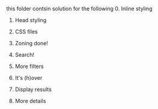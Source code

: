 this folder contsin solution for the following
0. Inline styling

1. Head styling

2. CSS files

3. Zoning done!

4. Search!

5. More filters

6. It's (h)over

7. Display results

8. More details
